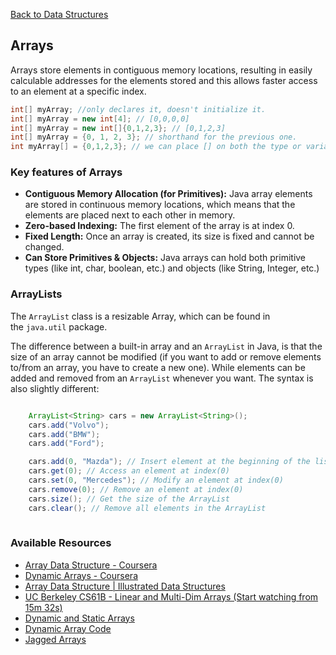 [Back to Data Structures](01-data-structures.md)
## Arrays

Arrays store elements in contiguous memory locations, resulting in easily calculable addresses for the elements stored and this allows faster access to an element at a specific index.

```JAVA
int[] myArray; //only declares it, doesn't initialize it.
int[] myArray = new int[4]; // [0,0,0,0]
int[] myArray = new int[]{0,1,2,3}; // [0,1,2,3]
int[] myArray = {0, 1, 2, 3}; // shorthand for the previous one.
int myArray[] = {0,1,2,3}; // we can place [] on both the type or variable.
```

### Key features of Arrays

- **Contiguous Memory Allocation (for Primitives):** Java array elements are stored in continuous memory locations, which means that the elements are placed next to each other in memory.
- **Zero-based Indexing:** The first element of the array is at index 0.
- **Fixed Length:** Once an array is created, its size is fixed and cannot be changed.
- **Can Store Primitives & Objects:** Java arrays can hold both primitive types (like int, char, boolean, etc.) and objects (like String, Integer, etc.)

### ArrayLists

The `ArrayList` class is a resizable Array, which can be found in the `java.util` package.

The difference between a built-in array and an `ArrayList` in Java, is that the size of an array cannot be modified (if you want to add or remove elements to/from an array, you have to create a new one). While elements can be added and removed from an `ArrayList` whenever you want. The syntax is also slightly different:

```JAVA

    ArrayList<String> cars = new ArrayList<String>();
    cars.add("Volvo");
    cars.add("BMW");
    cars.add("Ford");

    cars.add(0, "Mazda"); // Insert element at the beginning of the list (0)
    cars.get(0); // Access an element at index(0)
    cars.set(0, "Mercedes"); // Modify an element at index(0)
    cars.remove(0); // Remove an element at index(0)
    cars.size(); // Get the size of the ArrayList
    cars.clear(); // Remove all elements in the ArrayList
    
```

### Available Resources

- [Array Data Structure - Coursera](https://www.coursera.org/lecture/data-structures/arrays-OsBSF)
- [Dynamic Arrays - Coursera](https://www.coursera.org/lecture/data-structures/dynamic-arrays-EwbnV)
- [Array Data Structure | Illustrated Data Structures](https://www.youtube.com/watch?v=QJNwK2uJyGs)
- [UC Berkeley CS61B - Linear and Multi-Dim Arrays (Start watching from 15m 32s)](https://archive.org/details/ucberkeley_webcast_Wp8oiO_CZZE)
- [Dynamic and Static Arrays](https://www.youtube.com/watch?v=PEnFFiQe1pM&list=PLDV1Zeh2NRsB6SWUrDFW2RmDotAfPbeHu&index=6)
- [Dynamic Array Code](https://www.youtube.com/watch?v=tvw4v7FEF1w&list=PLDV1Zeh2NRsB6SWUrDFW2RmDotAfPbeHu&index=5)
- [Jagged Arrays](https://www.youtube.com/watch?v=1jtrQqYpt7g)